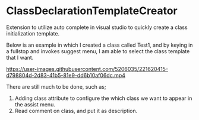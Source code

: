 # ClassDeclarationTemplateCreator
Extension to utilize auto complete in visual studio to quickly create a class initialization template.

Below is an example in which I created a class called Test1, and by keying in a fullstop and invokes suggest menu, I am able to select the class template that I want.

https://user-images.githubusercontent.com/5206035/221620415-d798804d-2d83-41b5-81e9-dd6b10af06dc.mp4



There are still much to be done, such as;
1. Adding class attribute to configure the which class we want to appear in the assist menu.
2. Read comment on class, and put it as description.
